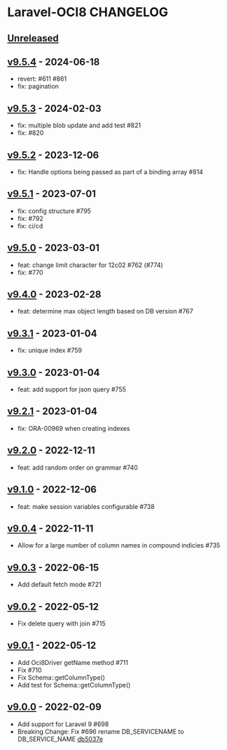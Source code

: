 # Laravel-OCI8 CHANGELOG

## [Unreleased](https://github.com/yajra/laravel-oci8/compare/v9.0.0...9.x)

## [v9.5.4](https://github.com/yajra/laravel-oci8/compare/v9.5.3...v9.5.4) - 2024-06-18

- revert: #611 #861
- fix: pagination

## [v9.5.3](https://github.com/yajra/laravel-oci8/compare/v9.5.2...v9.5.3) - 2024-02-03

- fix: multiple blob update and add test #821
- fix: #820

## [v9.5.2](https://github.com/yajra/laravel-oci8/compare/v9.5.1...v9.5.2) - 2023-12-06

- fix: Handle options being passed as part of a binding array #814

## [v9.5.1](https://github.com/yajra/laravel-oci8/compare/v9.5.0...v9.5.1) - 2023-07-01

- fix: config structure #795
- fix: #792
- fix: ci/cd

## [v9.5.0](https://github.com/yajra/laravel-oci8/compare/v9.4.0...v9.5.0) - 2023-03-01

- feat: change limit character for 12c02 #762 (#774)
- fix: #770

## [v9.4.0](https://github.com/yajra/laravel-oci8/compare/v9.3.1...v9.4.0) - 2023-02-28

- feat: determine max object length based on DB version #767

## [v9.3.1](https://github.com/yajra/laravel-oci8/compare/v9.3.0...v9.3.1) - 2023-01-04

- fix: unique index #759

## [v9.3.0](https://github.com/yajra/laravel-oci8/compare/v9.2.1...v9.3.0) - 2023-01-04

- feat: add support for json query #755

## [v9.2.1](https://github.com/yajra/laravel-oci8/compare/v9.2.0...v9.2.1) - 2023-01-04

- fix: ORA-00969 when creating indexes

## [v9.2.0](https://github.com/yajra/laravel-oci8/compare/v9.1.0...v9.2.0) - 2022-12-11

- feat: add random order on grammar #740

## [v9.1.0](https://github.com/yajra/laravel-oci8/compare/v9.0.4...v9.1.0) - 2022-12-06

- feat: make session variables configurable #738

## [v9.0.4](https://github.com/yajra/laravel-oci8/compare/v9.0.3...v9.0.4) - 2022-11-11

- Allow for a large number of column names in compound indicies #735

## [v9.0.3](https://github.com/yajra/laravel-oci8/compare/v9.0.2...v9.0.3) - 2022-06-15

- Add default fetch mode #721

## [v9.0.2](https://github.com/yajra/laravel-oci8/compare/v9.0.1...v9.0.2) - 2022-05-12

- Fix delete query with join #715

## [v9.0.1](https://github.com/yajra/laravel-oci8/compare/v9.0.0...v9.0.1) - 2022-05-12

- Add Oci8Driver getName method #711
- Fix #710
- Fix Schema::getColumnType()
- Add test for Schema::getColumnType()

## [v9.0.0](https://github.com/yajra/laravel-oci8/compare/8.x...v9.0.0) - 2022-02-09

- Add support for Laravel 9 #698
- Breaking Change: Fix #696 rename DB_SERVICENAME to DB_SERVICE_NAME [db5037e](https://github.com/yajra/laravel-oci8/commit/db5037eb83bfadf3c1400d8c5780d3270e7c315f)
